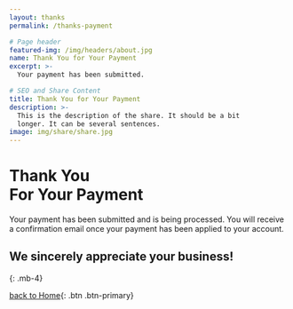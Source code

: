 ```yaml
---
layout: thanks
permalink: /thanks-payment

# Page header
featured-img: /img/headers/about.jpg
name: Thank You for Your Payment
excerpt: >-
  Your payment has been submitted.

# SEO and Share Content
title: Thank You for Your Payment
description: >-
  This is the description of the share. It should be a bit
  longer. It can be several sentences.
image: img/share/share.jpg
---
```


<h1 class="display-4">Thank You<br><span>For Your Payment</span></h1>

Your payment has been submitted and is being processed. You will receive a confirmation email once your payment has been applied to your account.

## We sincerely appreciate your business!
{: .mb-4}

[back to Home](/){: .btn .btn-primary}

